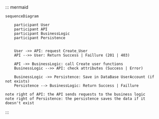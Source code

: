 ::: mermaid

	sequenceDiagram

		participant User
		participant API
		participant BusinessLogic
		participant Persistence


		User ->> API: request Create_User
		API -->> User: Return Success | Faillure (201 | 403)

		API ->> BusinessLogic: call Create user functions
		BusinessLogic -->> API: check attributes (Success | Error)

		BusinessLogic ->> Persistence: Save in DataBase UserAccount (if not exists)
		Persistence --> BusinessLogic: Return Success | Faillure

	note right of API: the API sends requests to the business logic
    note right of Persistence: the persistence saves the data if it doesn't exist

:::
